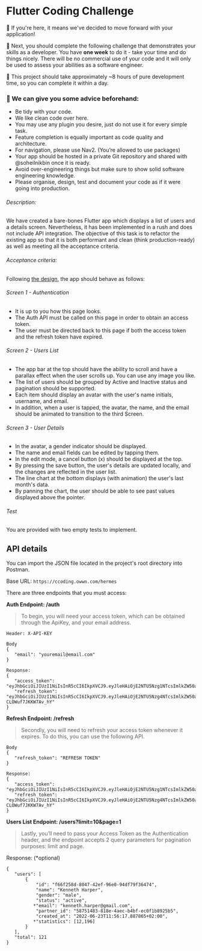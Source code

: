 # Flutter Coding Challenge
:blue_heart: If you're here, it means we've decided to move forward with your application!

:rocket: Next, you should complete the following challenge that demonstrates your skills as a developer. You have ​**one week** to do it - take your time and do things nicely. There will be no commercial use of your code and it will only be used to assess your abilities as a software engineer.

:slightly_smiling_face: This project should take approximately ~8 hours of pure development time, so you can complete it within a day. 

### :cupcake: We can give you some advice beforehand: 
- Be tidy with your code.
- We like clean code over here.
- You may use any plugin you desire, just do not use it for every simple task.
- Feature completion is equally important as code quality and architecture.
- For navigation, please use Nav2. (You’re allowed to use packages)
- Your app should be hosted in a private Git repository and shared with @soheilnikbin once it is ready.
- Avoid over-engineering things but make sure to show solid software engineering knowledge.
- Please organise, design, test and document your code as if it were going into production. 

###### Description:

We have created a bare-bones Flutter app which displays a list of users and a details screen. Nevertheless, it has been implemented in a rush and does not include API integration.
The objective of this task is to refactor the existing app so that it is both performant and clean (think production-ready) as well as meeting all the acceptance criteria.

###### Acceptance criteria:

Following [the design](https://www.figma.com/file/iT4JJpx8KFD2F1kjcVaAbK/OWWN-Coding-Challenge), the app should behave as follows:

###### Screen 1 - Authentication
- It is up to you how this page looks.
- The Auth API must be called on this page in order to obtain an access token.
- The user must be directed back to this page if both the access token and the refresh token have expired.

###### Screen 2 - Users List
- The app bar at the top should have the ability to scroll and have a parallax effect when the user scrolls up. You can use any image you like.
- The list of users should be grouped by Active and Inactive status and pagination should be supported.
- Each item should display an avatar with the user's name initials, username, and email.
- In addition, when a user is tapped, the avatar, the name, and the email should be animated to transition to the third Screen.

###### Screen 3 - User Details
- In the avatar, a gender indicator should be displayed.
- The name and email fields can be edited by tapping them.
- In the edit mode, a cancel button (x) should be displayed at the top.
- By pressing the save button, the user's details are updated locally, and the changes are reflected in the user list.
- The line chart at the bottom displays (with animation) the user's last month's data.
- By panning the chart, the user should be able to see past values displayed above the pointer.

###### Test
You are provided with two empty tests to implement.

## API details

You can import the JSON file located in the project's root directory into Postman.

Base URL: `https://ccoding.owwn.com/hermes`

There are three endpoints that you must access:

**Auth Endpoint: /auth**
> To begin, you will need your access token, which can be obtained through the ApiKey, and your email address.

```
Header: X-API-KEY

Body
{
   "email": "youremail@email.com"
}

Response:
{
   "access_token": "eyJhbGciOiJIUzI1NiIsInR5cCI6IkpXVCJ9.eyJleHAiOjE2NTU5Nzg1NTcsImlkZW50aXR5IjoiNTg3NTE0ODMtODE4ZS00YWVjLWI0YmYtZWMwZjFiODkyNWI1IiwidmFyaWV0eSI6IkFVVEgifQ.5EWR34YJOJPxRBQh7np12woSZZJ8ERcsD_BEkrWkMFM",
   "refresh_token": "eyJhbGciOiJIUzI1NiIsInR5cCI6IkpXVCJ9.eyJleHAiOjE2NTU5Nzg4NTcsImlkZW50aXR5IjoiNTg3NTE0ODMtODE4ZS00YWVjLWI0YmYtZWMwZjFiODkyNWI1IiwidmFyaWV0eSI6IlJFRlJFU0hfQVVUSCJ9.curbnireZmH9zcTTUYr7VVkQa-CLOWuf7JKKW7Av_hY"
}
```

**Refresh Endpoint: /refresh**
> Secondly, you will need to refresh your access token whenever it expires. To do this, you can use the following API.

```
Body
{
   "refresh_token": "REFRESH TOKEN"
}

Response:
{
   "access_token": "eyJhbGciOiJIUzI1NiIsInR5cCI6IkpXVCJ9.eyJleHAiOjE2NTU5Nzg1NTcsImlkZW50aXR5IjoiNTg3NTE0ODMtODE4ZS00YWVjLWI0YmYtZWMwZjFiODkyNWI1IiwidmFyaWV0eSI6IkFVVEgifQ.5EWR34YJOJPxRBQh7np12woSZZJ8ERcsD_BEkrWkMFM",
   "refresh_token": "eyJhbGciOiJIUzI1NiIsInR5cCI6IkpXVCJ9.eyJleHAiOjE2NTU5Nzg4NTcsImlkZW50aXR5IjoiNTg3NTE0ODMtODE4ZS00YWVjLWI0YmYtZWMwZjFiODkyNWI1IiwidmFyaWV0eSI6IlJFRlJFU0hfQVVUSCJ9.curbnireZmH9zcTTUYr7VVkQa-CLOWuf7JKKW7Av_hY"
}
```

**Users List Endpoint: /users?limit=10&page=1**

> Lastly, you’ll need to pass your Access Token as the Authentication header, and the endpoint accepts 2 query parameters for pagination purposes: limit and page.

Response: (*optional)
```
{
   "users": [
       {
           "id": "f66f258d-8047-42ef-96e0-94df79f36474",
           "name": "Kenneth Harper",
           "gender": "male",
           "status": "active",
          *"email": "kenneth.harper@gmail.com",
           "partner_id": "58751483-818e-4aec-b4bf-ec0f1b8925b5",
           "created_at": "2022-06-23T11:56:17.887865+02:00",
          *"statistics": [12,196]
       }
   ],
   "total": 121
}
```
